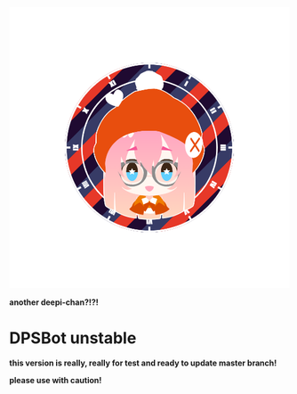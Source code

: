 ![character](https://github.com/DPS0340/DPSBot/blob/unstable/front_20181224_181953.png)

**another deepi-chan?!?!**

# DPSBot unstable

**this version is really, really for test and ready to update master branch!**

**please use with caution!**
